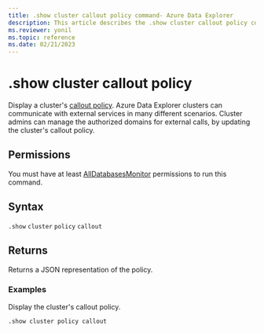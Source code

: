 ```yaml
---
title: .show cluster callout policy command- Azure Data Explorer
description: This article describes the .show cluster callout policy command in Azure Data Explorer.
ms.reviewer: yonil
ms.topic: reference
ms.date: 02/21/2023
---
```

# .show cluster callout policy

Display a cluster's [callout policy](calloutpolicy.md). Azure Data Explorer clusters can communicate with external services in many different scenarios. Cluster admins can manage the authorized domains for external calls, by updating the cluster's callout policy.

## Permissions

You must have at least [AllDatabasesMonitor](access-control/role-based-access-control.md) permissions to run this command.

## Syntax

`.show` `cluster` `policy` `callout` 

## Returns

Returns a JSON representation of the policy.

### Examples

Display the cluster's callout policy.

```kusto
.show cluster policy callout
```
